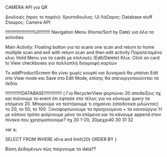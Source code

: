 CAMERA API για QR

Δουλειές (προς το παρόν):
Χριστοδουλος: UI 
Λάζαρος: Database stuff
Σταύρος: Camera API

!!!!!!!!!!!!!!!!!!!!!!!UI!!!!!!!!!
Navigation Menu (Home/Sort by Date) για όλα τα activities

Main Activity:
Floating button για τα scans 
	one scan and return to home
	multiple scan and exit with return
	scan and then edit activity
Παρατεταμένο κλικ: Hold Menu για τα cards με επιλογές (Edit/Delete)
Κλικ: Click on card to View
checkboxes για πολλαπλή διαγραφή καρτών

Το addProductScreen θα γίνει χωρίς κουμπί και δυναμικά θα μπαίνει
Edit στο View mode και Save στο Edit Mode, επίσης θα απενεργοποιούνται
τα πεδία.

!!!!!!!!!!!!!DATABASE!!!!!!!!!!!!!!
{
Για RecyclerView φορτώνει 20 αποδείξεις πχ και πιάνουμε το event ότι έφτασε στο τέλος για να κάνουμε query τα επόμενα 20.
Μπορούμε να τεστάρουμε τι σημαίνει (αποδοτικά μιλώντας) το 20, το 50, το 100. Ξαναφορτώνουμε τα προηγούμενα + τα καινούργια Ή με κάποιο τρόπο φαίρνουμε μόνο τα επόμενα και τα κάνουμε append στον  πίνακα που χρησιμοποιούμε? πχ 20 1-20, 20μεχρι40 30 31 32

var a;

SELECT
FROM
WHERE id>a and limit(20)
ORDER BY
}

Βάση Δεδομένων πώς παίρνουμε τα data?? 
